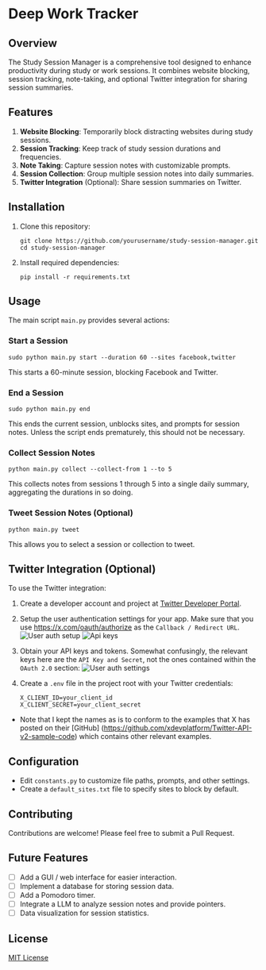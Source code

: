 # Deep Work Tracker

## Overview
The Study Session Manager is a comprehensive tool designed to enhance productivity during study or work sessions. It combines website blocking, session tracking, note-taking, and optional Twitter integration for sharing session summaries.

## Features
1. **Website Blocking**: Temporarily block distracting websites during study sessions.
2. **Session Tracking**: Keep track of study session durations and frequencies.
3. **Note Taking**: Capture session notes with customizable prompts.
4. **Session Collection**: Group multiple session notes into daily summaries.
5. **Twitter Integration** (Optional): Share session summaries on Twitter.

## Installation
1. Clone this repository:
   ```
   git clone https://github.com/yourusername/study-session-manager.git
   cd study-session-manager
   ```
2. Install required dependencies:
   ```
   pip install -r requirements.txt
   ```

## Usage
The main script `main.py` provides several actions:

### Start a Session
```
sudo python main.py start --duration 60 --sites facebook,twitter
```
This starts a 60-minute session, blocking Facebook and Twitter.

### End a Session
```
sudo python main.py end
```
This ends the current session, unblocks sites, and prompts for session notes. Unless the script ends prematurely, this should not be necessary.

### Collect Session Notes
```
python main.py collect --collect-from 1 --to 5
```
This collects notes from sessions 1 through 5 into a single daily summary, aggregating the durations in so doing.

### Tweet Session Notes (Optional)
```
python main.py tweet
```
This allows you to select a session or collection to tweet.

## Twitter Integration (Optional)
To use the Twitter integration:
1. Create a developer account and project at [Twitter Developer Portal](https://developer.twitter.com/).

2. Setup the user authentication settings for your app. Make sure that you use https://x.com/oauth/authorize as the ```Callback / Redirect URL```.
![User auth setup](https://github.com/griffinbaker12/deep-work-tracker/assets/96966609/e746b3cc-772c-4eba-be82-62257fb4468d)
![Api keys](https://github.com/griffinbaker12/deep-work-tracker/assets/96966609/68505781-c0a8-4977-b562-ece4e5c5d6ea)

3. Obtain your API keys and tokens. Somewhat confusingly, the relevant keys here are the ```API Key and Secret```, not the ones contained within the ```OAuth 2.0``` section:
![User auth settings](https://github.com/griffinbaker12/deep-work-tracker/assets/96966609/8cc4ae95-95ab-4d73-84ff-bced4532235a)

4. Create a `.env` file in the project root with your Twitter credentials:
   ```
   X_CLIENT_ID=your_client_id
   X_CLIENT_SECRET=your_client_secret
   ```
- Note that I kept the names as is to conform to the examples that X has posted on their [GitHub] (https://github.com/xdevplatform/Twitter-API-v2-sample-code) which contains other relevant examples.

## Configuration
- Edit `constants.py` to customize file paths, prompts, and other settings.
- Create a `default_sites.txt` file to specify sites to block by default.

## Contributing
Contributions are welcome! Please feel free to submit a Pull Request.

## Future Features
- [ ] Add a GUI / web interface for easier interaction.
- [ ] Implement a database for storing session data.
- [ ] Add a Pomodoro timer.
- [ ] Integrate a LLM to analyze session notes and provide pointers.
- [ ] Data visualization for session statistics.

## License
[MIT License](LICENSE)
